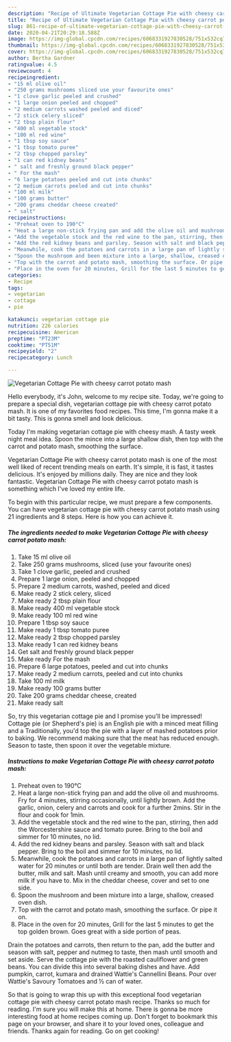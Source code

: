 ```yaml
---
description: "Recipe of Ultimate Vegetarian Cottage Pie with cheesy carrot potato mash"
title: "Recipe of Ultimate Vegetarian Cottage Pie with cheesy carrot potato mash"
slug: 861-recipe-of-ultimate-vegetarian-cottage-pie-with-cheesy-carrot-potato-mash
date: 2020-04-21T20:29:18.588Z
image: https://img-global.cpcdn.com/recipes/6068331927830528/751x532cq70/vegetarian-cottage-pie-with-cheesy-carrot-potato-mash-recipe-main-photo.jpg
thumbnail: https://img-global.cpcdn.com/recipes/6068331927830528/751x532cq70/vegetarian-cottage-pie-with-cheesy-carrot-potato-mash-recipe-main-photo.jpg
cover: https://img-global.cpcdn.com/recipes/6068331927830528/751x532cq70/vegetarian-cottage-pie-with-cheesy-carrot-potato-mash-recipe-main-photo.jpg
author: Bertha Gardner
ratingvalue: 4.5
reviewcount: 4
recipeingredient:
- "15 ml olive oil"
- "250 grams mushrooms sliced use your favourite ones"
- "1 clove garlic peeled and crushed"
- "1 large onion peeled and chopped"
- "2 medium carrots washed peeled and diced"
- "2 stick celery sliced"
- "2 tbsp plain flour"
- "400 ml vegetable stock"
- "100 ml red wine"
- "1 tbsp soy sauce"
- "1 tbsp tomato puree"
- "2 tbsp chopped parsley"
- "1 can red kidney beans"
- " salt and freshly ground black pepper"
- " For the mash"
- "6 large potatoes peeled and cut into chunks"
- "2 medium carrots peeled and cut into chunks"
- "100 ml milk"
- "100 grams butter"
- "200 grams cheddar cheese created"
- " salt"
recipeinstructions:
- "Preheat oven to 190°C"
- "Heat a large non-stick frying pan and add the olive oil and mushrooms. Fry for 4 minutes, stirring occasionally, until lightly brown. Add the garlic, onion, celery and carrots and cook for a further 2mins. Stir in the flour and cook for 1min."
- "Add the vegetable stock and the red wine to the pan, stirring, then add the Worcestershire sauce and tomato puree. Bring to the boil and simmer for 10 minutes, no lid."
- "Add the red kidney beans and parsley. Season with salt and black pepper. Bring to the boil and simmer for 10 minutes, no lid."
- "Meanwhile, cook the potatoes and carrots in a large pan of lightly salted water for 20 minutes or until both are tender. Drain well then add the butter, milk and salt. Mash until creamy and smooth, you can add more milk if you have to. Mix in the cheddar cheese, cover and set to one side."
- "Spoon the mushroom and been mixture into a large, shallow, creased oven dish."
- "Top with the carrot and potato mash, smoothing the surface. Or pipe it on."
- "Place in the oven for 20 minutes, Grill for the last 5 minutes to get the top golden brown. Goes great with a side portion of peas."
categories:
- Recipe
tags:
- vegetarian
- cottage
- pie

katakunci: vegetarian cottage pie 
nutrition: 226 calories
recipecuisine: American
preptime: "PT23M"
cooktime: "PT51M"
recipeyield: "2"
recipecategory: Lunch

---
```



![Vegetarian Cottage Pie with cheesy carrot potato mash](https://img-global.cpcdn.com/recipes/6068331927830528/751x532cq70/vegetarian-cottage-pie-with-cheesy-carrot-potato-mash-recipe-main-photo.jpg)

Hello everybody, it's John, welcome to my recipe site. Today, we're going to prepare a special dish, vegetarian cottage pie with cheesy carrot potato mash. It is one of my favorites food recipes. This time, I'm gonna make it a bit tasty. This is gonna smell and look delicious.

Today I&#39;m making vegetarian cottage pie with cheesy mash. A tasty week night meal idea. Spoon the mince into a large shallow dish, then top with the carrot and potato mash, smoothing the surface.

Vegetarian Cottage Pie with cheesy carrot potato mash is one of the most well liked of recent trending meals on earth. It's simple, it is fast, it tastes delicious. It's enjoyed by millions daily. They are nice and they look fantastic. Vegetarian Cottage Pie with cheesy carrot potato mash is something which I've loved my entire life.


To begin with this particular recipe, we must prepare a few components. You can have vegetarian cottage pie with cheesy carrot potato mash using 21 ingredients and 8 steps. Here is how you can achieve it.

<!--inarticleads1-->

##### The ingredients needed to make Vegetarian Cottage Pie with cheesy carrot potato mash:

1. Take 15 ml olive oil
1. Take 250 grams mushrooms, sliced (use your favourite ones)
1. Take 1 clove garlic, peeled and crushed
1. Prepare 1 large onion, peeled and chopped
1. Prepare 2 medium carrots, washed, peeled and diced
1. Make ready 2 stick celery, sliced
1. Make ready 2 tbsp plain flour
1. Make ready 400 ml vegetable stock
1. Make ready 100 ml red wine
1. Prepare 1 tbsp soy sauce
1. Make ready 1 tbsp tomato puree
1. Make ready 2 tbsp chopped parsley
1. Make ready 1 can red kidney beans
1. Get  salt and freshly ground black pepper
1. Make ready  For the mash
1. Prepare 6 large potatoes, peeled and cut into chunks
1. Make ready 2 medium carrots, peeled and cut into chunks
1. Take 100 ml milk
1. Make ready 100 grams butter
1. Take 200 grams cheddar cheese, created
1. Make ready  salt


So, try this vegetarian cottage pie and I promise you&#39;ll be impressed! Cottage pie (or Shepherd&#39;s pie) is an English pie with a minced meat filling and a Traditionally, you&#39;d top the pie with a layer of mashed potatoes prior to baking. We recommend making sure that the meat has reduced enough. Season to taste, then spoon it over the vegetable mixture. 

<!--inarticleads2-->

##### Instructions to make Vegetarian Cottage Pie with cheesy carrot potato mash:

1. Preheat oven to 190°C
1. Heat a large non-stick frying pan and add the olive oil and mushrooms. Fry for 4 minutes, stirring occasionally, until lightly brown. Add the garlic, onion, celery and carrots and cook for a further 2mins. Stir in the flour and cook for 1min.
1. Add the vegetable stock and the red wine to the pan, stirring, then add the Worcestershire sauce and tomato puree. Bring to the boil and simmer for 10 minutes, no lid.
1. Add the red kidney beans and parsley. Season with salt and black pepper. Bring to the boil and simmer for 10 minutes, no lid.
1. Meanwhile, cook the potatoes and carrots in a large pan of lightly salted water for 20 minutes or until both are tender. Drain well then add the butter, milk and salt. Mash until creamy and smooth, you can add more milk if you have to. Mix in the cheddar cheese, cover and set to one side.
1. Spoon the mushroom and been mixture into a large, shallow, creased oven dish.
1. Top with the carrot and potato mash, smoothing the surface. Or pipe it on.
1. Place in the oven for 20 minutes, Grill for the last 5 minutes to get the top golden brown. Goes great with a side portion of peas.


Drain the potatoes and carrots, then return to the pan, add the butter and season with salt, pepper and nutmeg to taste, then mash until smooth and set aside. Serve the cottage pie with the roasted cauliflower and green beans. You can divide this into several baking dishes and have. Add pumpkin, carrot, kumara and drained Wattie&#39;s Cannellini Beans. Pour over Wattie&#39;s Savoury Tomatoes and ½ can of water. 

So that is going to wrap this up with this exceptional food vegetarian cottage pie with cheesy carrot potato mash recipe. Thanks so much for reading. I'm sure you will make this at home. There is gonna be more interesting food at home recipes coming up. Don't forget to bookmark this page on your browser, and share it to your loved ones, colleague and friends. Thanks again for reading. Go on get cooking!
